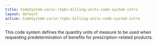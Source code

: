 ```yaml
---
title: CodeSystem-carin-rtpbc-billing-units-code-system-intro
layout: default
active: CodeSystem-carin-rtpbc-billing-units-code-system-intro
---
```


This code system defines the quantity units of measure to be used when requesting predetermination of benefits for prescription-related products.